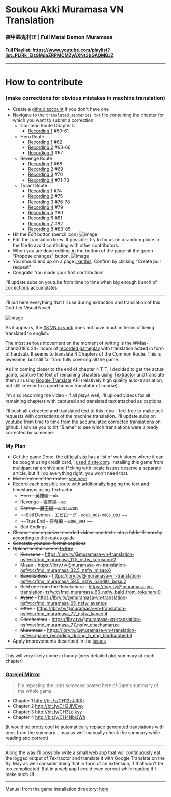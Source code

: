 # Soukou Akki Muramasa VN Translation
### 装甲悪鬼村正 | Full Metal Demon Muramasa

#### Full Playlist: https://www.youtube.com/playlist?list=PLlRk_Elz9MdaZRPMCMZyAXNt3bGAQMBJZ
________________________________

# How to contribute
### (make corrections for obvious mistakes in machine translation)

- Create a [github account](https://github.com/join?ref_cta=Sign+up&ref_loc=header+logged+out&ref_page=%2F&source=header-home) if you don't have one
- Navigate to the `translated_sentences.txt` file containing the chapter for which you want to submit a correction:
    - Common Route Chapter 5
        - [Recording 1](https://github.com/klesun/muramasa-vn-translation/blob/master/assets/recordings/chapter5/translated_sentences.txt) \#50-61
    - Hero Route
        - [Recording 1](https://github.com/klesun/muramasa-vn-translation/blob/master/assets/recordings/ayane_route/rec1/translated_sentences.txt) \#62
        - [Recording 2](https://github.com/klesun/muramasa-vn-translation/blob/master/assets/recordings/ayane_route/rec2/translated_sentences.txt) \#63-66
        - [Recording 3](https://github.com/klesun/muramasa-vn-translation/blob/master/assets/recordings/ayane_route/rec3/translated_sentences.txt) \#67
    - Revenge Route
        - [Recording 1](https://github.com/klesun/muramasa-vn-translation/blob/master/assets/recordings/ootori_route/rec1/translated_sentences.txt) \#68
        - [Recording 2](https://github.com/klesun/muramasa-vn-translation/blob/master/assets/recordings/ootori_route/rec2/translated_sentences.txt) \#69
        - [Recording 3](https://github.com/klesun/muramasa-vn-translation/blob/master/assets/recordings/ootori_route/rec3/translated_sentences.txt) \#70
        - [Recording 4](https://github.com/klesun/muramasa-vn-translation/blob/master/assets/recordings/ootori_route/rec4/translated_sentences.txt) \#71-73
    - Tyrant Route
        - [Recording 1](https://github.com/klesun/muramasa-vn-translation/blob/master/assets/recordings/devil_route/rec1/translated_sentences.txt) \#74
        - [Recording 2](https://github.com/klesun/muramasa-vn-translation/blob/master/assets/recordings/devil_route/rec2/translated_sentences.txt) \#75
        - [Recording 3](https://github.com/klesun/muramasa-vn-translation/blob/master/assets/recordings/devil_route/rec3/translated_sentences.txt) \#76-78
        - [Recording 4](https://github.com/klesun/muramasa-vn-translation/blob/master/assets/recordings/devil_route/rec4/translated_sentences.txt) \#79
        - [Recording 5](https://github.com/klesun/muramasa-vn-translation/blob/master/assets/recordings/devil_route/rec5/translated_sentences.txt) \#80
        - [Recording 6](https://github.com/klesun/muramasa-vn-translation/blob/master/assets/recordings/devil_route/rec6/translated_sentences.txt) \#81
        - [Recording 7](https://github.com/klesun/muramasa-vn-translation/blob/master/assets/recordings/devil_route/rec7/translated_sentences.txt) \#82
        - [Recording 8](https://github.com/klesun/muramasa-vn-translation/blob/master/assets/recordings/devil_route/rec8/translated_sentences.txt) \#83-85
- Hit the _Edit_ button (pencil icon)
    ![image](https://user-images.githubusercontent.com/5202330/111995352-8070f480-8b21-11eb-8797-344e417dd109.png)
- Edit the translation lines. If possible, try to focus on a random place in the file to avoid conflicting with other contributors.
- When you are done editing, in the bottom of the page hit the green "Propose changes" button.
    ![image](https://user-images.githubusercontent.com/5202330/111995092-3720a500-8b21-11eb-866f-65125711b4ac.png)
- You should end up on a page [like this](https://github.com/klesun/muramasa-vn-translation/pull/5). Confirm by clicking "Create pull request"
- Congrats! You made your first contribution!

I'll update subs on youtube from time to time when big enough bunch of corrections accumulates.

________________________________

I'll put here everything that I'll use during extraction and translation of this God-tier Visual Novel.

![image](https://user-images.githubusercontent.com/5202330/109388412-7f2c1d80-790f-11eb-9aa2-d69f47b86324.png)

As it appears, the [#8 VN in vndb](https://vndb.org/v2016) does not have much in terms of being translated to english.

The most serious movement on the moment of writing is the @Maa-chan2018's 24+ hours of [recorded gameplay](https://www.youtube.com/watch?v=AXSc9oNXSTk&list=PL3gfx-bBhOYKHY7QJcyxsnO4qeRgMwUmS) with translation added in form of hardsub. It seems to translate 4 Chapters of the Common Route. This is awesome, but still far from fully covering all the game.

As I'm coming closer to the end of chapter 4 T_T, I decided to get the actual game, capture the text of remaining chapters using [Textractor](https://github.com/Artikash/Textractor) and translate them all using [Google Translate](https://translate.google.jp/) API (relatively high quality auto-translation, but still inferior to a good human translator of course).

I'm also recording the video - if all plays well, I'll upload videos for all remaining chapters with captured and translated text attached as captions.

I'll push all extracted and translated text to this repo - feel free to make pull requests with corrections of the machine translation. I'll update subs on youtube from time to time from the accumulated corrected translations on github. I advise you to hit "Blame" to see which translations were already corrected by someone.


### My Plan
- ~~Get the game~~ Done: the [official site](http://www.fmd-muramasa.com/spec/) has a list of web stores where it can be bought using credit card, I [used dlsite.com](https://www.dlsite.com/pro/work/=/product_id/VJ010347.html). Installing this game from multipart rar archive and f*cking with locale issues deserve a separate article, but if I do everything right, you won't need that.
- ~~Make a plan of the routes.~~ [see here](https://klesun.github.io/muramasa-vn-translation/docs/saiga_guide_eng.html)
- Record each possible route with additionally logging the text and timestamps using Textractor
    - ~~Hero - 英雄編 - `mb`~~
    - ~~Revenge - 復讐編 - `mc`~~
    - ~~Demon - 魔王編 - `md01-md05`~~
    - ~~Evil Demon - エピローグ - `md06_001-md06_003` ~~
    - ~~True End - 悪鬼編 - `md06_004` ~~
    - Bad Endings
- ~~Cleanup and organize recorded videos and texts into a folder hierarchy according to the [routes guide](https://seiya-saiga.com/game/nitroplus/muramasa.html)~~
- ~~Generate youtube-format captions~~
- ~~Upload hentai scenes [to lbry](https://lbry.tv/@muramasa-vn-translation-nsfw:c?view=about)~~
    - ~~Kurusuno~~ - https://lbry.tv/@muramasa-vn-translation-nsfw:c/fmd_muramasa_11.5_nsfw_kurusuno:2
    - ~~Misao~~ - https://lbry.tv/@muramasa-vn-translation-nsfw:c/fmd_muramasa_32.5_nsfw_misao:6
    - ~~Bandits Boss~~ - https://lbry.tv/@muramasa-vn-translation-nsfw:c/fmd_muramasa_58.5_nsfw_bandits_boss:2
    - ~~Bald one from the Rokukahara~~ - https://lbry.tv/@muramasa-vn-translation-nsfw:c/fmd_muramasa_63_nsfw_bald_from_rokuhara:0
    - ~~Ayane~~ - https://lbry.tv/@muramasa-vn-translation-nsfw:c/fmd_muramasa_65_nsfw_ayane:e
    - ~~Ottori~~ - https://lbry.tv/@muramasa-vn-translation-nsfw:c/fmd_muramasa_72_nsfw_kanae:4
    - ~~Chachamaru~~ - https://lbry.tv/@muramasa-vn-translation-nsfw:c/fmd_muramasa_77_nsfw_chachamaru:c
    - ~~Muramasa~~ - https://lbry.tv/@muramasa-vn-translation-nsfw:c/game_recording_during_h_eng_hardsubbed:9
- Apply improvements described in the [issues](https://github.com/klesun/muramasa-vn-translation/issues)

__________________________

This will very likely come in handy (very detailed plot summary of each chapter)

### [Garejei Mirror](https://klesun.github.io/muramasa-vn-translation/docs/garejei_mirror/)

> I'm reposting the links someone posted here of Gare's summary of the whole game.

- Chapter 1 http://bit.ly/CH12zJJRKr
- Chapter 2 http://bit.ly/CH2JjVEyp
- Chapter 3 http://bit.ly/CH3Lclkyy
- Chapter 4 http://bit.ly/CH4NbiJWh


(it would be pretty cool to automatically replace generated translations with ones from the summary... may as well manually check the summary while reading and correct)

__________________________________

Along the way I'll possibly write a small web app that will continuously eat the logged output of Textractor and translate it with Google Translate on the fly. May as well consider doing that in form of an extension, if that won't be too complicated. But in a web app I could even correct while reading if I make such UI...
______________________

Manual from the game installation directory: [here](https://klesun.github.io/muramasa-vn-translation/docs/Manual/)
